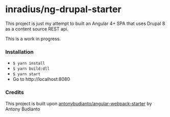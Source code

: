 inradius/ng-drupal-starter
====

This project is just my attempt to built an Angular 4+ SPA that uses Drupal 8 as a content source REST api.

This is a work in progress.

### Installation
* `$ yarn install`
* `$ yarn build:dll`
* `$ yarn start`
* Go to http://localhost:8080

### Credits
This project is built upon [antonybudianto/angular-webpack-starter](https://github.com/antonybudianto/angular-webpack-starter) by Antony Budianto
